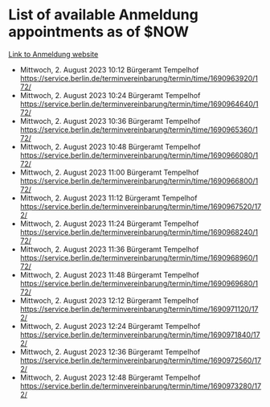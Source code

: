 # List of available Anmeldung appointments as of $NOW
[Link to Anmeldung website](https://service.berlin.de/terminvereinbarung/termin/tag.php?termin=1&anliegen[]=120686&dienstleisterlist=122210,122217,327316,122219,327312,122227,327314,122231,327346,122243,327348,122254,122252,329742,122260,329745,122262,329748,122271,327278,122273,327274,122277,327276,330436,122280,327294,122282,327290,122284,327292,122291,327270,122285,327266,122286,327264,122296,327268,150230,329760,122297,327286,122294,327284,122312,329763,122314,329775,122304,327330,122311,327334,122309,327332,317869,122281,327352,122279,329772,122283,122276,327324,122274,327326,122267,329766,122246,327318,122251,327320,122257,327322,122208,327298,122226,327300&herkunft=http%3A%2F%2Fservice.berlin.de%2Fdienstleistung%2F120686%2F)
- Mittwoch, 2. August 2023 10:12 Bürgeramt Tempelhof https://service.berlin.de/terminvereinbarung/termin/time/1690963920/172/
- Mittwoch, 2. August 2023 10:24 Bürgeramt Tempelhof https://service.berlin.de/terminvereinbarung/termin/time/1690964640/172/
- Mittwoch, 2. August 2023 10:36 Bürgeramt Tempelhof https://service.berlin.de/terminvereinbarung/termin/time/1690965360/172/
- Mittwoch, 2. August 2023 10:48 Bürgeramt Tempelhof https://service.berlin.de/terminvereinbarung/termin/time/1690966080/172/
- Mittwoch, 2. August 2023 11:00 Bürgeramt Tempelhof https://service.berlin.de/terminvereinbarung/termin/time/1690966800/172/
- Mittwoch, 2. August 2023 11:12 Bürgeramt Tempelhof https://service.berlin.de/terminvereinbarung/termin/time/1690967520/172/
- Mittwoch, 2. August 2023 11:24 Bürgeramt Tempelhof https://service.berlin.de/terminvereinbarung/termin/time/1690968240/172/
- Mittwoch, 2. August 2023 11:36 Bürgeramt Tempelhof https://service.berlin.de/terminvereinbarung/termin/time/1690968960/172/
- Mittwoch, 2. August 2023 11:48 Bürgeramt Tempelhof https://service.berlin.de/terminvereinbarung/termin/time/1690969680/172/
- Mittwoch, 2. August 2023 12:12 Bürgeramt Tempelhof https://service.berlin.de/terminvereinbarung/termin/time/1690971120/172/
- Mittwoch, 2. August 2023 12:24 Bürgeramt Tempelhof https://service.berlin.de/terminvereinbarung/termin/time/1690971840/172/
- Mittwoch, 2. August 2023 12:36 Bürgeramt Tempelhof https://service.berlin.de/terminvereinbarung/termin/time/1690972560/172/
- Mittwoch, 2. August 2023 12:48 Bürgeramt Tempelhof https://service.berlin.de/terminvereinbarung/termin/time/1690973280/172/
